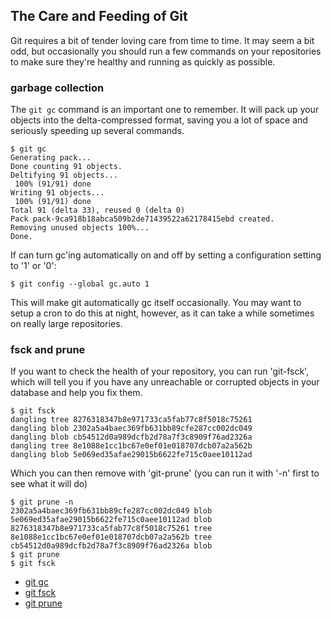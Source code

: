 <!--
SPDX-FileCopyrightText: 2008 Scott Chacon <schacon@gmail.com>
SPDX-FileCopyrightText: 2023 Richard Soderberg <rsoderberg@gmail.com>

SPDX-License-Identifier: CC-BY-SA-3.0
-->

## The Care and Feeding of Git

Git requires a bit of tender loving care from time to time. It may seem a bit odd, but occasionally you should run a few commands on your repositories to make sure they're healthy and running as quickly as possible.

### garbage collection

The `git gc` command is an important one to remember. It will pack up your objects into the delta-compressed format, saving you a lot of space and seriously speeding up several commands.

```shell
$ git gc
Generating pack...
Done counting 91 objects.
Deltifying 91 objects...
 100% (91/91) done
Writing 91 objects...
 100% (91/91) done
Total 91 (delta 33), reused 0 (delta 0)
Pack pack-9ca918b18abca509b2de71439522a62178415ebd created.
Removing unused objects 100%...
Done.
```

If can turn gc'ing automatically on and off by setting a configuration setting to '1' or '0':

```shell
$ git config --global gc.auto 1
```

This will make git automatically gc itself occasionally. You may want to setup a cron to do this at night, however, as it can take a while sometimes on really large repositories.

### fsck and prune

If you want to check the health of your repository, you can run 'git-fsck', which will tell you if you have any unreachable or corrupted objects in your database and help you fix them.

```shell
$ git fsck
dangling tree 8276318347b8e971733ca5fab77c8f5018c75261
dangling blob 2302a5a4baec369fb631bb89cfe287cc002dc049
dangling blob cb54512d0a989dcfb2d78a7f3c8909f76ad2326a
dangling tree 8e1088e1cc1bc67e0ef01e018707dcb07a2a562b
dangling blob 5e069ed35afae29015b6622fe715c0aee10112ad
```

Which you can then remove with 'git-prune' (you can run it with '-n' first to see what it will do)

```shell
$ git prune -n
2302a5a4baec369fb631bb89cfe287cc002dc049 blob
5e069ed35afae29015b6622fe715c0aee10112ad blob
8276318347b8e971733ca5fab77c8f5018c75261 tree
8e1088e1cc1bc67e0ef01e018707dcb07a2a562b tree
cb54512d0a989dcfb2d78a7f3c8909f76ad2326a blob
$ git prune
$ git fsck
```

- [git gc](http://www.kernel.org/pub/software/scm/git/docs/git-gc.html)
- [git fsck](http://www.kernel.org/pub/software/scm/git/docs/git-fsck.html)
- [git prune](http://www.kernel.org/pub/software/scm/git/docs/git-prune.html)
